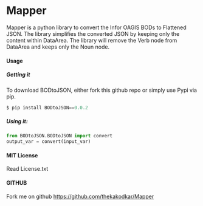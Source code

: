 # Mapper

Mapper is a python library to convert the Infor OAGIS BODs to Flattened JSON.
The library simplifies the converted JSON by keeping only the content within DataArea.
The library will remove the Verb node from DataArea and keeps only the Noun node.

#### Usage

##### Getting it
To download BODtoJSON, either fork this github repo or simply use Pypi via pip.
```python
$ pip install BODtoJSON==0.0.2
```
##### Using it:
```python
from BODtoJSON.BODtoJSON import convert
output_var = convert(input_var)
```

#### MIT License
Read License.txt

#### GITHUB
Fork me on github https://github.com/thekakodkar/Mapper